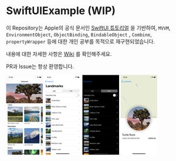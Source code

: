 # SwiftUIExample (WIP)

이 Repository는 Apple의 공식 문서인 [SwiftUI 튜토리얼](https://developer.apple.com/tutorials/swiftui) 을 기반하여,  `MVVM`, `EnvironmentObject`, `ObjectBinding`,  `BindableObject` , `Combine`, `propertyWrapper` 등에 대한 개인 공부를 목적으로 재구현되었습니다.



내용에 대한 자세한 사항은 [Wiki](https://github.com/LeeGwangYong/SwiftUIExample/wiki) 를 확인해주세요.



PR과 Issue는 항상 환영합니다.

<p float="left">
  <img src="Image/CategoryView.png" width="100" />
  <img src="Image/LandmarkListView_Light.png" width="100" />
  <img src="Image/LandmarkListView_Dark.png" width="100" />
  <img src="Image/LandmarkDetailView.png" width="100" /> 
</p>

